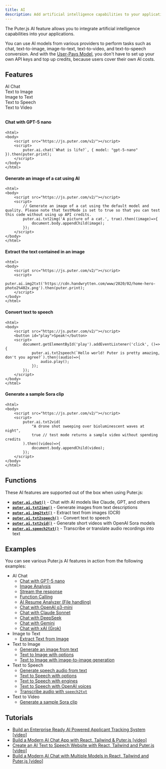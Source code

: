 ```yaml
---
title: AI
description: Add artificial intelligence capabilities to your applications with Puter.js AI feature.
---
```


The Puter.js AI feature allows you to integrate artificial intelligence capabilities into your applications.

You can use AI models from various providers to perform tasks such as chat, text-to-image, image-to-text, text-to-video, and text-to-speech conversion. And with the [User-Pays Model](/user-pays-model/), you don't have to set up your own API keys and top up credits, because users cover their own AI costs.

## Features

<div style="overflow:hidden; margin-bottom: 30px;">
    <div class="example-group active" data-section="ai-chat"><span>AI Chat</span></div>
    <div class="example-group" data-section="text-to-image"><span>Text to Image</span></div>
    <div class="example-group" data-section="image-to-text"><span>Image to Text</span></div>
    <div class="example-group" data-section="text-to-speech"><span>Text to Speech</span></div>
    <div class="example-group" data-section="text-to-video"><span>Text to Video</span></div>
</div>

<div class="example-content" data-section="ai-chat" style="display:block;">

#### Chat with GPT-5 nano

```html;ai-chatgpt
<html>
<body>
    <script src="https://js.puter.com/v2/"></script>
    <script>
        puter.ai.chat(`What is life?`, { model: "gpt-5-nano" }).then(puter.print);
    </script>
</body>
</html>
```

</div>

<div class="example-content" data-section="text-to-image">

#### Generate an image of a cat using AI

```html;ai-txt2img
<html>
<body>
    <script src="https://js.puter.com/v2/"></script>
    <script>
        // Generate an image of a cat using the default model and quality. Please note that testMode is set to true so that you can test this code without using up API credits.
        puter.ai.txt2img('A picture of a cat.', true).then((image)=>{
            document.body.appendChild(image);
        });
    </script>
</body>
</html>
```

</div>

<div class="example-content" data-section="image-to-text">

#### Extract the text contained in an image

```html;ai-img2txt
<html>
<body>
    <script src="https://js.puter.com/v2/"></script>
    <script>
        puter.ai.img2txt('https://cdn.handwrytten.com/www/2020/02/home-hero-photo2%402x.png').then(puter.print);
    </script>
</body>
</html>
```

</div>

<div class="example-content" data-section="text-to-speech">

#### Convert text to speech

```html;ai-txt2speech
<html>
<body>
    <script src="https://js.puter.com/v2/"></script>
    <button id="play">Speak!</button>
    <script>
        document.getElementById('play').addEventListener('click', ()=>{
            puter.ai.txt2speech(`Hello world! Puter is pretty amazing, don't you agree?`).then((audio)=>{
                audio.play();
            });
        });
    </script>
</body>
</html>
```

</div>

<div class="example-content" data-section="text-to-video">

#### Generate a sample Sora clip

```html;ai-txt2vid
<html>
<body>
    <script src="https://js.puter.com/v2/"></script>
    <script>
        puter.ai.txt2vid(
            "A drone shot sweeping over bioluminescent waves at night",
            true // test mode returns a sample video without spending credits
        ).then((video)=>{
            document.body.appendChild(video);
        });
    </script>
</body>
</html>
```

</div>

## Functions

These AI features are supported out of the box when using Puter.js:

- **[`puter.ai.chat()`](/AI/chat/)** - Chat with AI models like Claude, GPT, and others
- **[`puter.ai.txt2img()`](/AI/txt2img/)** - Generate images from text descriptions
- **[`puter.ai.img2txt()`](/AI/img2txt/)** - Extract text from images (OCR)
- **[`puter.ai.txt2speech()`](/AI/txt2speech/)** - Convert text to speech
- **[`puter.ai.txt2vid()`](/AI/txt2vid/)** - Generate short videos with OpenAI Sora models
- **[`puter.ai.speech2txt()`](/AI/speech2txt/)** - Transcribe or translate audio recordings into text

## Examples

You can see various Puter.js AI features in action from the following examples:

- AI Chat
  - [Chat with GPT-5 nano](/playground/?example=ai-chatgpt)
  - [Image Analysis](/playground/?example=ai-gpt-vision)
  - [Stream the response](/playground/?example=ai-chat-stream)
  - [Function Calling](/playground/?example=ai-function-calling)
  - [AI Resume Analyzer (File handling)](/playground/?example=ai-resume-analyzer)
  - [Chat with OpenAI o3-mini](/playground/?example=ai-chat-openai-o3-mini)
  - [Chat with Claude Sonnet](/playground/?example=ai-chat-claude)
  - [Chat with DeepSeek](/playground/?example=ai-chat-deepseek)
  - [Chat with Gemini](/playground/?example=ai-chat-gemini)
  - [Chat with xAI (Grok)](/playground/?example=ai-xai)
- Image to Text
  - [Extract Text from Image](/playground/?example=ai-img2txt)
- Text to Image
  - [Generate an image from text](/playground/?example=ai-txt2img)
  - [Text to Image with options](/playground/?example=ai-txt2img-options)
  - [Text to Image with image-to-image generation](/playground/?example=ai-txt2img-image-to-image)
- Text to Speech
  - [Generate speech audio from text](/playground/?example=ai-txt2speech)
  - [Text to Speech with options](/playground/?example=ai-txt2speech-options)
  - [Text to Speech with engines](/playground/?example=ai-txt2speech-engines)
  - [Text to Speech with OpenAI voices](/playground/?example=ai-txt2speech-openai)
  - [Transcribe audio with `speech2txt`](/AI/speech2txt/)
- Text to Video
  - [Generate a sample Sora clip](/AI/txt2vid/)

## Tutorials

- [Build an Enterprise Ready AI Powered Applicant Tracking System [video]](https://www.youtube.com/watch?v=iYOz165wGkQ)
- [Build a Modern AI Chat App with React, Tailwind & Puter.js [video]](https://www.youtube.com/watch?v=XNFgM5fkPkw)
- [Create an AI Text to Speech Website with React, Tailwind and Puter.js [video]](https://www.youtube.com/watch?v=ykQlkMPbpGw)
- [Build a Modern AI Chat with Multiple Models in React, Tailwind and Puter.js [video]](https://www.youtube.com/watch?v=7NVKb8bj548)
